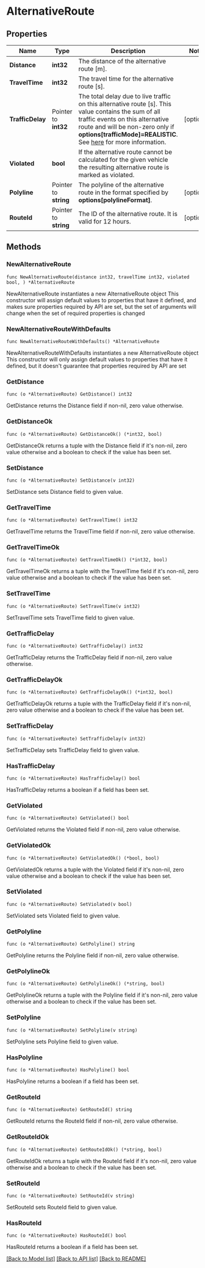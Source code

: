 # AlternativeRoute

## Properties

Name | Type | Description | Notes
------------ | ------------- | ------------- | -------------
**Distance** | **int32** | The distance of the alternative route [m]. | 
**TravelTime** | **int32** | The travel time for the alternative route [s]. | 
**TrafficDelay** | Pointer to **int32** | The total delay due to live traffic on this alternative route [s].  This value contains the sum of all traffic events on this alternative route and  will be non-zero only if **options[trafficMode]&#x3D;REALISTIC**. See [here](./concepts/traffic-modes) for more information. | [optional] 
**Violated** | **bool** | If the alternative route cannot be calculated for the given vehicle the resulting alternative route is marked as violated. | 
**Polyline** | Pointer to **string** | The polyline of the alternative route in the format specified by **options[polylineFormat]**. | [optional] 
**RouteId** | Pointer to **string** | The ID of the alternative route. It is valid for 12 hours. | [optional] 

## Methods

### NewAlternativeRoute

`func NewAlternativeRoute(distance int32, travelTime int32, violated bool, ) *AlternativeRoute`

NewAlternativeRoute instantiates a new AlternativeRoute object
This constructor will assign default values to properties that have it defined,
and makes sure properties required by API are set, but the set of arguments
will change when the set of required properties is changed

### NewAlternativeRouteWithDefaults

`func NewAlternativeRouteWithDefaults() *AlternativeRoute`

NewAlternativeRouteWithDefaults instantiates a new AlternativeRoute object
This constructor will only assign default values to properties that have it defined,
but it doesn't guarantee that properties required by API are set

### GetDistance

`func (o *AlternativeRoute) GetDistance() int32`

GetDistance returns the Distance field if non-nil, zero value otherwise.

### GetDistanceOk

`func (o *AlternativeRoute) GetDistanceOk() (*int32, bool)`

GetDistanceOk returns a tuple with the Distance field if it's non-nil, zero value otherwise
and a boolean to check if the value has been set.

### SetDistance

`func (o *AlternativeRoute) SetDistance(v int32)`

SetDistance sets Distance field to given value.


### GetTravelTime

`func (o *AlternativeRoute) GetTravelTime() int32`

GetTravelTime returns the TravelTime field if non-nil, zero value otherwise.

### GetTravelTimeOk

`func (o *AlternativeRoute) GetTravelTimeOk() (*int32, bool)`

GetTravelTimeOk returns a tuple with the TravelTime field if it's non-nil, zero value otherwise
and a boolean to check if the value has been set.

### SetTravelTime

`func (o *AlternativeRoute) SetTravelTime(v int32)`

SetTravelTime sets TravelTime field to given value.


### GetTrafficDelay

`func (o *AlternativeRoute) GetTrafficDelay() int32`

GetTrafficDelay returns the TrafficDelay field if non-nil, zero value otherwise.

### GetTrafficDelayOk

`func (o *AlternativeRoute) GetTrafficDelayOk() (*int32, bool)`

GetTrafficDelayOk returns a tuple with the TrafficDelay field if it's non-nil, zero value otherwise
and a boolean to check if the value has been set.

### SetTrafficDelay

`func (o *AlternativeRoute) SetTrafficDelay(v int32)`

SetTrafficDelay sets TrafficDelay field to given value.

### HasTrafficDelay

`func (o *AlternativeRoute) HasTrafficDelay() bool`

HasTrafficDelay returns a boolean if a field has been set.

### GetViolated

`func (o *AlternativeRoute) GetViolated() bool`

GetViolated returns the Violated field if non-nil, zero value otherwise.

### GetViolatedOk

`func (o *AlternativeRoute) GetViolatedOk() (*bool, bool)`

GetViolatedOk returns a tuple with the Violated field if it's non-nil, zero value otherwise
and a boolean to check if the value has been set.

### SetViolated

`func (o *AlternativeRoute) SetViolated(v bool)`

SetViolated sets Violated field to given value.


### GetPolyline

`func (o *AlternativeRoute) GetPolyline() string`

GetPolyline returns the Polyline field if non-nil, zero value otherwise.

### GetPolylineOk

`func (o *AlternativeRoute) GetPolylineOk() (*string, bool)`

GetPolylineOk returns a tuple with the Polyline field if it's non-nil, zero value otherwise
and a boolean to check if the value has been set.

### SetPolyline

`func (o *AlternativeRoute) SetPolyline(v string)`

SetPolyline sets Polyline field to given value.

### HasPolyline

`func (o *AlternativeRoute) HasPolyline() bool`

HasPolyline returns a boolean if a field has been set.

### GetRouteId

`func (o *AlternativeRoute) GetRouteId() string`

GetRouteId returns the RouteId field if non-nil, zero value otherwise.

### GetRouteIdOk

`func (o *AlternativeRoute) GetRouteIdOk() (*string, bool)`

GetRouteIdOk returns a tuple with the RouteId field if it's non-nil, zero value otherwise
and a boolean to check if the value has been set.

### SetRouteId

`func (o *AlternativeRoute) SetRouteId(v string)`

SetRouteId sets RouteId field to given value.

### HasRouteId

`func (o *AlternativeRoute) HasRouteId() bool`

HasRouteId returns a boolean if a field has been set.


[[Back to Model list]](../README.md#documentation-for-models) [[Back to API list]](../README.md#documentation-for-api-endpoints) [[Back to README]](../README.md)


